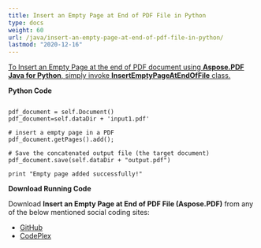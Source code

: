 ```yaml
---
title: Insert an Empty Page at End of PDF File in Python
type: docs
weight: 60
url: /java/insert-an-empty-page-at-end-of-pdf-file-in-python/
lastmod: "2020-12-16"
---
```


<ins>To Insert an Empty Page at the end of PDF document using **Aspose.PDF Java for Python**, simply invoke **InsertEmptyPageAtEndOfFile** class.

**Python Code**
```

pdf_document = self.Document()
pdf_document=self.dataDir + 'input1.pdf'

# insert a empty page in a PDF
pdf_document.getPages().add();

# Save the concatenated output file (the target document)
pdf_document.save(self.dataDir + "output.pdf")

print "Empty page added successfully!"

```

**Download Running Code**

Download **Insert an Empty Page at End of PDF File (Aspose.PDF)** from any of the below mentioned social coding sites:

- [GitHub](https://github.com/aspose-pdf/Aspose.PDF-for-Java/blob/master/Plugins/Aspose_Pdf_Java_for_Python/test/WorkingWithPages/InsertEmptyPageAtEndOfFile/InsertEmptyPageAtEndOfFile.py)
- [CodePlex](http://asposepdfjavapython.codeplex.com/SourceControl/latest#test/WorkingWithPages/InsertEmptyPageAtEndOfFile/InsertEmptyPageAtEndOfFile.py)
